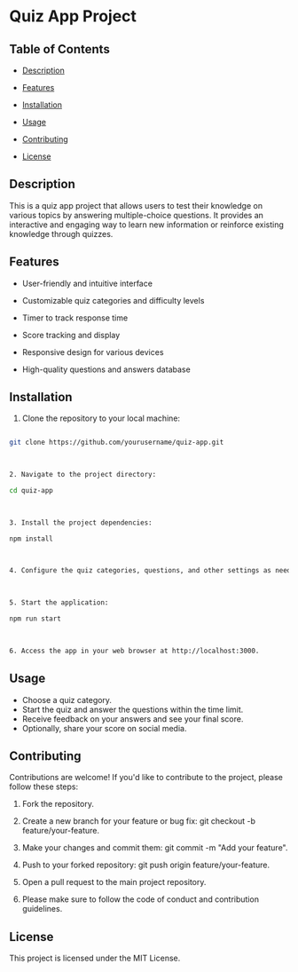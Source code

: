 # Quiz App Project

  

## Table of Contents

  

- [Description](#description)

- [Features](#features)

- [Installation](#installation)

- [Usage](#usage)

- [Contributing](#contributing)

- [License](#license)

  

## Description

  

This is a quiz app project that allows users to test their knowledge on various topics by answering multiple-choice questions. It provides an interactive and engaging way to learn new information or reinforce existing knowledge through quizzes.

  

## Features

  

- User-friendly and intuitive interface

- Customizable quiz categories and difficulty levels

- Timer to track response time

- Score tracking and display

- Responsive design for various devices

- High-quality questions and answers database

  

## Installation

  

1. Clone the repository to your local machine:

  

```bash

git clone https://github.com/yourusername/quiz-app.git

  

2. Navigate to the project directory:

cd quiz-app

  

3. Install the project dependencies:

npm install

  

4. Configure the quiz categories, questions, and other settings as needed in the config.js file.

  

5. Start the application:

npm run start

  

6. Access the app in your web browser at http://localhost:3000.

  ```

## Usage


- Choose a quiz category.
- Start the quiz and answer the questions within the time limit.
- Receive feedback on your answers and see your final score.
- Optionally, share your score on social media.

## Contributing

Contributions are welcome! If you'd like to contribute to the project, please follow these steps:

  

1. Fork the repository.

2. Create a new branch for your feature or bug fix: git checkout -b feature/your-feature.

3. Make your changes and commit them: git commit -m "Add your feature".

4. Push to your forked repository: git push origin feature/your-feature.

5. Open a pull request to the main project repository.

6. Please make sure to follow the code of conduct and contribution guidelines.

  

## License

This project is licensed under the MIT License.
